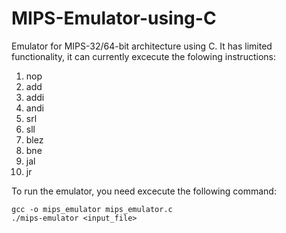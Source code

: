 # MIPS-Emulator-using-C

Emulator for MIPS-32/64-bit architecture using C. It has limited functionality, it can currently excecute the folowing instructions:

1. nop
2. add
3. addi
4. andi
5. srl
6. sll
7. blez
8. bne
9. jal
10. jr

To run the emulator, you need excecute the following command:

```
gcc -o mips_emulator mips_emulator.c
./mips-emulator <input_file>
```
